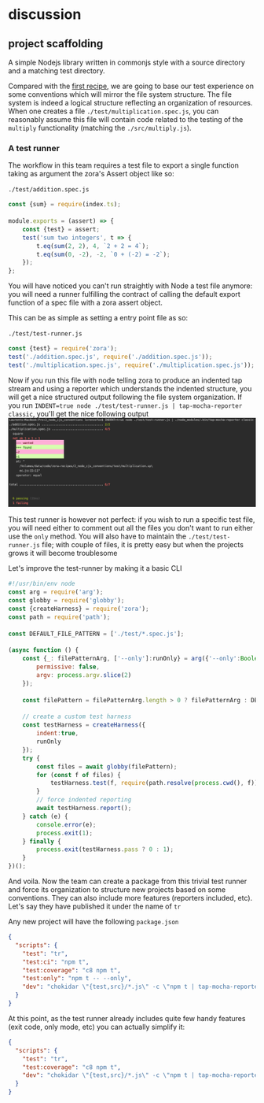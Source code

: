 # discussion

## project scaffolding

A simple Nodejs library written in commonjs style with a source directory and a matching test directory.

Compared with the [first recipe](../1_node_cjs_simple), we are going to base our test experience on some conventions which will mirror the file system structure.
The file system is indeed a logical structure reflecting an organization of resources. When one creates a file ``./test/multiplication.spec.js``, you can reasonably assume this file will contain
code related to the testing of the ``multiply`` functionality (matching the ``./src/multiply.js``).  

### A test runner 

The workflow in this team requires a test file to export a single function taking as argument the zora's Assert object like so:

``./test/addition.spec.js``
```javascript
const {sum} = require(index.ts);

module.exports = (assert) => {
    const {test} = assert;
    test('sum two integers', t => {
        t.eq(sum(2, 2), 4, `2 + 2 = 4`);
        t.eq(sum(0, -2), -2, `0 + (-2) = -2`);
    });
};
``` 
You will have noticed you can't run straightly with Node a test file anymore: you will need a runner fulfilling the contract of calling the default export function of a spec file with a zora assert object.

This can be as simple as setting a entry point file as so:

``./test/test-runner.js``
```javascript
const {test} = require('zora');
test('./addition.spec.js', require('./addition.spec.js'));
test('./multiplication.spec.js', require('./multiplication.spec.js'));
```

Now if you run this file with node telling zora to produce an indented tap stream and using a reporter which understands the indented structure, 
you will get a nice structured output following the file system organization.
If you run ``INDENT=true node ./test/test-runner.js | tap-mocha-reporter classic``, you'll get the nice following output
![test report screen shot](./classic.png)

This test runner is however not perfect: if you wish to run a specific test file, you will need either to comment out all the files you don't want to run either use the ``only`` method. You will also have to maintain the ``./test/test-runner.js`` file; 
with couple of files, it is pretty easy but when the projects grows it will become troublesome

Let's improve the test-runner by making it a basic CLI  

```javascript
#!/usr/bin/env node
const arg = require('arg');
const globby = require('globby');
const {createHarness} = require('zora');
const path = require('path');

const DEFAULT_FILE_PATTERN = ['./test/*.spec.js'];

(async function () {
    const {_: filePatternArg, ['--only']:runOnly} = arg({'--only':Boolean, '-o':'--only'}, {
        permissive: false,
        argv: process.argv.slice(2)
    });

    const filePattern = filePatternArg.length > 0 ? filePatternArg : DEFAULT_FILE_PATTERN;

    // create a custom test harness
    const testHarness = createHarness({
        indent:true,
        runOnly
    });
    try {
        const files = await globby(filePattern);
        for (const f of files) {
            testHarness.test(f, require(path.resolve(process.cwd(), f)));
        }
        // force indented reporting
        await testHarness.report();
    } catch (e) {
        console.error(e);
        process.exit(1);
    } finally {
        process.exit(testHarness.pass ? 0 : 1);
    }
})();
```

And voila. Now the team can create a package from this trivial test runner and force its organization to structure new projects based on some conventions. 
They can also include more features (reporters included, etc). Let's say they have published it under the name of ``tr``

Any new project will have the following ``package.json``
```json
{
  "scripts": {
    "test": "tr",
    "test:ci": "npm t",
    "test:coverage": "c8 npm t",
    "test:only": "npm t -- --only",
    "dev": "chokidar \"{test,src}/*.js\" -c \"npm t | tap-mocha-reporter classic\""
  }
}
``` 
At this point, as the test runner already includes quite few handy features (exit code, only mode, etc) you can actually simplify it: 

```json
{
  "scripts": {
    "test": "tr",
    "test:coverage": "c8 npm t",
    "dev": "chokidar \"{test,src}/*.js\" -c \"npm t | tap-mocha-reporter classic\""
  }
}
```
